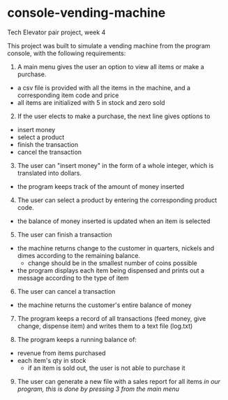 # console-vending-machine
Tech Elevator pair project, week 4

This project was built to simulate a vending machine from the program console, with the following requirements:

1. A main menu gives the user an option to view all items or make a purchase.
  - a csv file is provided with all the items in the machine, and a corresponding item code and price
  - all items are initialized with 5 in stock and zero sold


2. If the user elects to make a purchase, the next line gives options to 
  - insert money
  - select a product
  - finish the transaction
  - cancel the transaction
  
  
3. The user can "insert money" in the form of a whole integer, which is translated into dollars.
  - the program keeps track of the amount of money inserted
 
 
4. The user can select a product by entering the corresponding product code.
  - the balance of money inserted is updated when an item is selected
  
  
5. The user can finish a transaction
  - the machine returns change to the customer in quarters, nickels and dimes according to the remaining balance.
    - change should be in the smallest number of coins possible
  - the program displays each item being dispensed and prints out a message according to the type of item
  
  
6. The user can cancel a transaction
  - the machine returns the customer's entire balance of money
  
  
7. The program keeps a record of all transactions (feed money, give change, dispense item) and writes them to a text file (log.txt)


8. The program keeps a running balance of:
  - revenue from items purchased
  - each item's qty in stock
    - if an item is sold out, the user is not able to purchase it


9. The user can generate a new file with a sales report for all items *in our program, this is done by pressing 3 from the main menu*
